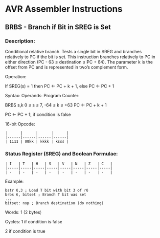AVR Assembler Instructions
==========================

BRBS - Branch if Bit in SREG is Set
-----------------------------------

### <a href="" id="N12F85"></a> Description:

Conditional relative branch. Tests a single bit in SREG and branches relatively to PC if the bit is set. This instruction branches relatively to PC in either direction (PC - 63 ≤ destination ≤ PC + 64). The parameter k is the offset from PC and is represented in two’s complement form.

Operation:

If SREG(s) = 1 then PC ← PC + k + 1, else PC ← PC + 1

Syntax: Operands: Program Counter:

BRBS s,k 0 ≤ s ≤ 7, -64 ≤ k ≤ +63 PC &lt;- PC + k + 1

PC &lt;- PC + 1, if condition is false

16-bit Opcode:

```
|      |      |      |      |
|------|------|------|------|
| 1111 | 00kk | kkkk | ksss |
```
### <a href="" id="N12FBA"></a> Status Register (SREG) and Boolean Formulae:

```
| I   | T   | H   | S   | V   | N   | Z   | C   |
|-----|-----|-----|-----|-----|-----|-----|-----|
| -   | -   | -   | -   | -   | -   | -   | -   |
```
Example:

``` programlisting
bstr 0,3 ; Load T bit with bit 3 of r0
brbs 6, bitset ; Branch T bit was set
...
bitset: nop ; Branch destination (do nothing)
```

Words: 1 (2 bytes)

Cycles: 1 if condition is false

2 if condition is true
